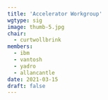 ```yaml
---
title: 'Accelerator Workgroup'
wgtype: sig
image: thumb-5.jpg
chair:
  - curtwollbrink
members:
  - ibm
  - vantosh
  - yadro
  - allancantle
date: 2021-03-15
draft: false
---
```

